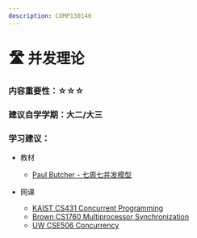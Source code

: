 ```yaml
---
description: COMP130146
---
```


# 🛣️ 并发理论

### 内容重要性：☆☆☆

### 建议自学学期：大二/大三

### 学习建议：

* 教材
  * [Paul Butcher - 七周七并发模型](https://book.douban.com/subject/26337939/)
*   网课

    * [KAIST CS431 Concurrent Programming](https://github.com/kaist-cp/cs431)
    * [Brown CS1760 Multiprocessor Synchronization](https://cs.brown.edu/courses/cs176/course_information.shtml)
    * [UW CSE506 Concurrency](https://courses.cs.washington.edu/courses/csep506/11sp/Home.html)



